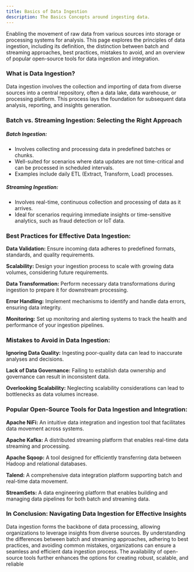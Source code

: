 ```yaml
---
title: Basics of Data Ingestion
description: The Basics Concepts around ingesting data.
---
```



Enabling the movement of raw data from various sources into storage or processing systems for analysis. This page explores the principles of data ingestion, including its definition, the distinction between batch and streaming approaches, best practices, mistakes to avoid, and an overview of popular open-source tools for data ingestion and integration.

### What is Data Ingestion?

Data ingestion involves the collection and importing of data from diverse sources into a central repository, often a data lake, data warehouse, or processing platform. This process lays the foundation for subsequent data analysis, reporting, and insights generation.

### Batch vs. Streaming Ingestion: Selecting the Right Approach

##### Batch Ingestion:

- Involves collecting and processing data in predefined batches or chunks.
- Well-suited for scenarios where data updates are not time-critical and can be processed in scheduled intervals.
- Examples include daily ETL (Extract, Transform, Load) processes.

##### Streaming Ingestion:

- Involves real-time, continuous collection and processing of data as it arrives.
- Ideal for scenarios requiring immediate insights or time-sensitive analytics, such as fraud detection or IoT data.

### Best Practices for Effective Data Ingestion:

**Data Validation:** Ensure incoming data adheres to predefined formats, standards, and quality requirements.

**Scalability:** Design your ingestion process to scale with growing data volumes, considering future requirements.

**Data Transformation:** Perform necessary data transformations during ingestion to prepare it for downstream processing.

**Error Handling:** Implement mechanisms to identify and handle data errors, ensuring data integrity.

**Monitoring:** Set up monitoring and alerting systems to track the health and performance of your ingestion pipelines.

### Mistakes to Avoid in Data Ingestion:

**Ignoring Data Quality:** Ingesting poor-quality data can lead to inaccurate analyses and decisions.

**Lack of Data Governance:** Failing to establish data ownership and governance can result in inconsistent data.

**Overlooking Scalability:** Neglecting scalability considerations can lead to bottlenecks as data volumes increase.

### Popular Open-Source Tools for Data Ingestion and Integration:

**Apache NiFi:** An intuitive data integration and ingestion tool that facilitates data movement across systems.

**Apache Kafka:** A distributed streaming platform that enables real-time data streaming and processing.

**Apache Sqoop:** A tool designed for efficiently transferring data between Hadoop and relational databases.

**Talend:** A comprehensive data integration platform supporting batch and real-time data movement.

**StreamSets:** A data engineering platform that enables building and managing data pipelines for both batch and streaming data.

### In Conclusion: Navigating Data Ingestion for Effective Insights

Data ingestion forms the backbone of data processing, allowing organizations to leverage insights from diverse sources. By understanding the differences between batch and streaming approaches, adhering to best practices, and avoiding common mistakes, organizations can ensure a seamless and efficient data ingestion process. The availability of open-source tools further enhances the options for creating robust, scalable, and reliable 
